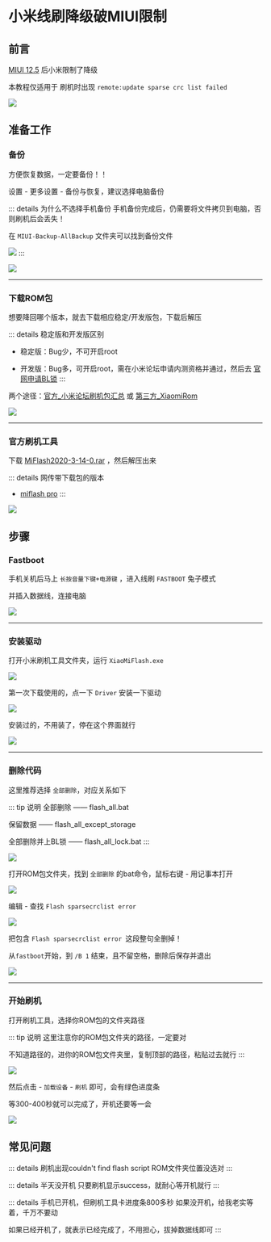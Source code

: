 
# 小米线刷降级破MIUI限制






## 前言


[MIUI 12.5](https://miui12.home.miui.com/) 后小米限制了降级

本教程仅适用于 刷机时出现 `remote:update sparse crc list failed`

![](/miui/miui-01.png)



## 准备工作



### 备份


方便恢复数据，一定要备份！！

设置 - 更多设置 - 备份与恢复，建议选择电脑备份

::: details 为什么不选择手机备份
手机备份完成后，仍需要将文件拷贝到电脑，否则刷机后会丢失！

在 `MIUI-Backup-AllBackup` 文件夹可以找到备份文件

![](/miui/miui-03.png)
:::

![](/miui/miui-02.png)








---

### 下载ROM包



想要降回哪个版本，就去下载相应稳定/开发版包，下载后解压

::: details 稳定版和开发版区别

* 稳定版：Bug少，不可开启root

* 开发版：Bug多，可开启root，需在小米论坛申请内测资格并通过，然后去 [官网申请BL锁](http://www.miui.com/unlock/index.html)
:::

两个途径：[官方_小米论坛刷机包汇总](https://web.vip.miui.com/page/info/mio/mio/detail?postId=37093637) 或 [第三方_XiaomiRom](https://xiaomirom.com/)

![](/miui/miui-04.png)



---





### 官方刷机工具


下载 [MiFlash2020-3-14-0.rar](https://cdn.alsgp0.fds.api.mi-img.com/micomm/MiFlash2020-3-14-0.rar) ，然后解压出来

::: details 网传带下载包的版本
* [miflash pro](https://dzp.lanzouy.com/ij7Wk0g7755g)
:::

![](/miui/miui-05.png)





## 步骤


### Fastboot

手机关机后马上 `长按音量下键+电源键` ，进入线刷 `FASTBOOT` 兔子模式

并插入数据线，连接电脑

![](/miui/miui-06.png)


---

### 安装驱动

打开小米刷机工具文件夹，运行 `XiaoMiFlash.exe`

![](/miui/miui-07.png)


第一次下载使用的，点一下 `Driver` 安装一下驱动

![](/miui/miui-08.png)

安装过的，不用装了，停在这个界面就行

![](/miui/miui-09.png)



---

### 删除代码

这里推荐选择 `全部删除`，对应关系如下

::: tip 说明
全部删除 —— flash_all.bat

保留数据 —— flash_all_except_storage

全部删除并上BL锁 —— flash_all_lock.bat
:::


![](/miui/miui-10.png)


打开ROM包文件夹，找到 `全部删除` 的bat命令，鼠标右键 - 用记事本打开

![](/miui/miui-11.png)


编辑 - 查找 `Flash sparsecrclist error`

![](/miui/miui-12.png)


把包含 `Flash sparsecrclist error `这段整句全删掉！

从`fastboot`开始，到 `/B 1` 结束，且不留空格，删除后保存并退出

![](/miui/miui-13.png)


---

### 开始刷机

打开刷机工具，选择你ROM包的文件夹路径

::: tip 说明
这里注意你的ROM包文件夹的路径，一定要对

不知道路径的，进你的ROM包文件夹里，复制顶部的路径，粘贴过去就行
:::

![](/miui/miui-14.png)




然后点击 - `加载设备` - `刷机` 即可，会有绿色进度条

等300-400秒就可以完成了，开机还要等一会


![](/miui/miui-15.png)




## 常见问题



::: details 刷机出现couldn't find flash script
ROM文件夹位置没选对
:::


::: details 半天没开机
只要刷机显示success，就耐心等开机就行
:::


::: details 手机已开机，但刷机工具卡进度条800多秒
如果没开机，给我老实等着，千万不要动

如果已经开机了，就表示已经完成了，不用担心，拔掉数据线即可
:::

